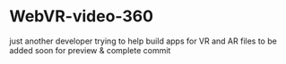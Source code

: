 # WebVR-video-360
just another developer trying to help build apps for VR and AR
files to be added soon for preview & complete commit
